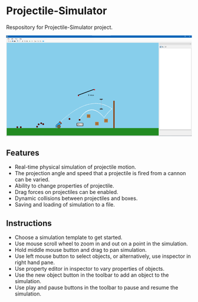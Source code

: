 # Projectile-Simulator
Respository for Projectile-Simulator project.

![Projectile simulator application](/example.png)

## Features
* Real-time physical simulation of projectile motion.
* The projection angle and speed that a projectile is fired from a cannon can be varied.
* Ability to change properties of projectile.
* Drag forces on projectiles can be enabled.
* Dynamic collisions between projectiles and boxes.
* Saving and loading of simulation to a file.

## Instructions
* Choose a simulation template to get started.
* Use mouse scroll wheel to zoom in and out on a point in the simulation.
* Hold middle mouse button and drag to pan simulation.
* Use left mouse button to select objects, or alternatively, use inspector in right hand pane.
* Use property editor in inspector to vary properties of objects.
* Use the new object button in the toolbar to add an object to the simulation.
* Use play and pause buttons in the toolbar to pause and resume the simulation.

